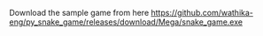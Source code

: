 Download the sample game from here
https://github.com/wathika-eng/py_snake_game/releases/download/Mega/snake_game.exe

